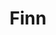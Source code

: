 ---
title: Finn
date: 
draft: false

# descripcion
description : Conjunto de aros y dije de plata con cristal

materials: Plata 925

color: Plateado y cristal

dimensions: 1cm x 2cm (dije) - 1cm x 1,3cm (aros)

code: 06-18-0386

type: "Conjuntos"

categories: []

price: $14.920,00

price_eftvo: $12.680,00

# Images
# first image will be shown in the product page
images:
  # - image: "images/path_to_image"
  # La ubicacion de las imagenes es imagenes/Conjuntos/Conjuntos.Aros y Dije/06-18-0386-finn
  - image: "./images/conjuntos/aros_y_dije/06-18-0386-redondo-cristal-mediano_a.JPG"
  - image: "./images/conjuntos/aros_y_dije/06-18-0386-redondo-cristal-mediano_b.JPG"
---